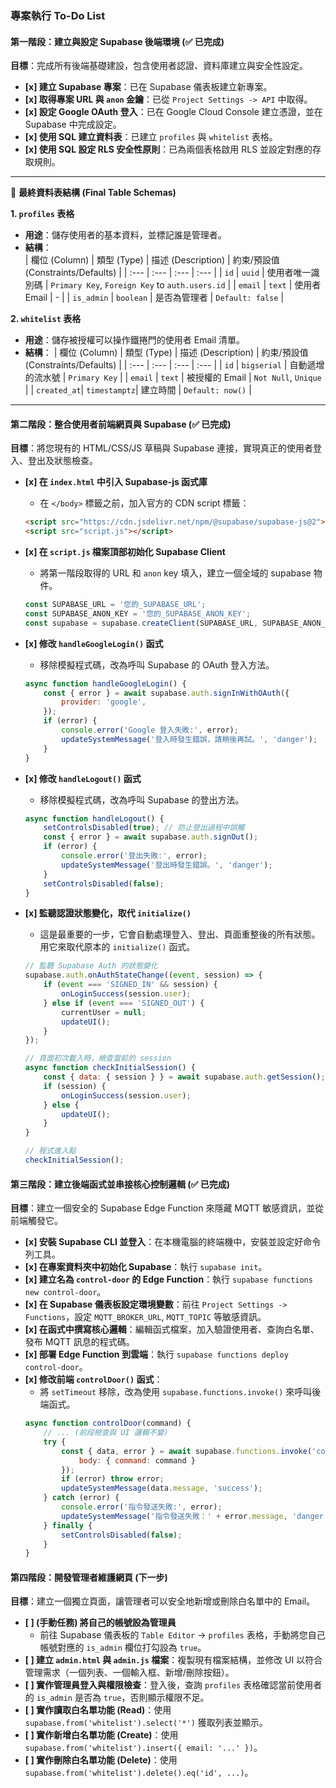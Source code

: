 ### **專案執行 To-Do List**

#### **第一階段：建立與設定 Supabase 後端環境 (✅ 已完成)**

**目標**：完成所有後端基礎建設，包含使用者認證、資料庫建立與安全性設定。

*   **[x] 建立 Supabase 專案**：已在 Supabase 儀表板建立新專案。
*   **[x] 取得專案 URL 與 `anon` 金鑰**：已從 `Project Settings -> API` 中取得。
*   **[x] 設定 Google OAuth 登入**：已在 Google Cloud Console 建立憑證，並在 Supabase 中完成設定。
*   **[x] 使用 SQL 建立資料表**：已建立 `profiles` 與 `whitelist` 表格。
*   **[x] 使用 SQL 設定 RLS 安全性原則**：已為兩個表格啟用 RLS 並設定對應的存取規則。

---
📝 **最終資料表結構 (Final Table Schemas)**

**1. `profiles` 表格**
*   **用途**：儲存使用者的基本資料，並標記誰是管理者。
*   **結構**：  
| 欄位 (Column) | 類型 (Type) | 描述 (Description) | 約束/預設值 (Constraints/Defaults) |
| :--- | :--- | :--- | :--- |
| `id` | `uuid` | 使用者唯一識別碼 | `Primary Key`, `Foreign Key` to `auth.users.id` |
| `email` | `text` | 使用者 Email | - |
| `is_admin` | `boolean` | 是否為管理者 | `Default: false` |

**2. `whitelist` 表格**
*   **用途**：儲存被授權可以操作鐵捲門的使用者 Email 清單。
*   **結構**：
| 欄位 (Column) | 類型 (Type) | 描述 (Description) | 約束/預設值 (Constraints/Defaults) |
| :--- | :--- | :--- | :--- |
| `id` | `bigserial` | 自動遞增的流水號 | `Primary Key` |
| `email` | `text` | 被授權的 Email | `Not Null`, `Unique` |
| `created_at`| `timestamptz`| 建立時間 | `Default: now()` |
---

#### 第二階段：整合使用者前端網頁與 Supabase (✅ 已完成)

**目標**：將您現有的 HTML/CSS/JS 草稿與 Supabase 連接，實現真正的使用者登入、登出及狀態檢查。

*   **[x] 在 `index.html` 中引入 Supabase-js 函式庫**
    *   在 `</body>` 標籤之前，加入官方的 CDN script 標籤：
      ```html
      <script src="https://cdn.jsdelivr.net/npm/@supabase/supabase-js@2"></script>
      <script src="script.js"></script>
      ```

*   **[x] 在 `script.js` 檔案頂部初始化 Supabase Client**
    *   將第一階段取得的 URL 和 `anon` key 填入，建立一個全域的 supabase 物件。
      ```javascript
      const SUPABASE_URL = '您的_SUPABASE_URL';
      const SUPABASE_ANON_KEY = '您的_SUPABASE_ANON_KEY';
      const supabase = supabase.createClient(SUPABASE_URL, SUPABASE_ANON_KEY);
      ```

*   **[x] 修改 `handleGoogleLogin()` 函式**
    *   移除模擬程式碼，改為呼叫 Supabase 的 OAuth 登入方法。
      ```javascript
      async function handleGoogleLogin() {
          const { error } = await supabase.auth.signInWithOAuth({
              provider: 'google',
          });
          if (error) {
              console.error('Google 登入失敗:', error);
              updateSystemMessage('登入時發生錯誤，請稍後再試。', 'danger');
          }
      }
      ```

*   **[x] 修改 `handleLogout()` 函式**
    *   移除模擬程式碼，改為呼叫 Supabase 的登出方法。
      ```javascript
      async function handleLogout() {
          setControlsDisabled(true); // 防止登出過程中誤觸
          const { error } = await supabase.auth.signOut();
          if (error) {
              console.error('登出失敗:', error);
              updateSystemMessage('登出時發生錯誤。', 'danger');
          }
          setControlsDisabled(false);
      }
      ```

*   **[x] 監聽認證狀態變化，取代 `initialize()`**
    *   這是最重要的一步，它會自動處理登入、登出、頁面重整後的所有狀態。用它來取代原本的 `initialize()` 函式。
      ```javascript
      // 監聽 Supabase Auth 的狀態變化
      supabase.auth.onAuthStateChange((event, session) => {
          if (event === 'SIGNED_IN' && session) {
              onLoginSuccess(session.user);
          } else if (event === 'SIGNED_OUT') {
              currentUser = null;
              updateUI();
          }
      });

      // 頁面初次載入時，檢查當前的 session
      async function checkInitialSession() {
          const { data: { session } } = await supabase.auth.getSession();
          if (session) {
              onLoginSuccess(session.user);
          } else {
              updateUI();
          }
      }

      // 程式進入點
      checkInitialSession();
      ```

#### 第三階段：建立後端函式並串接核心控制邏輯 (✅ 已完成)

**目標**：建立一個安全的 Supabase Edge Function 來隱藏 MQTT 敏感資訊，並從前端觸發它。

*   **[x] 安裝 Supabase CLI 並登入**：在本機電腦的終端機中，安裝並設定好命令列工具。
*   **[x] 在專案資料夾中初始化 Supabase**：執行 `supabase init`。
*   **[x] 建立名為 `control-door` 的 Edge Function**：執行 `supabase functions new control-door`。
*   **[x] 在 Supabase 儀表板設定環境變數**：前往 `Project Settings -> Functions`，設定 `MQTT_BROKER_URL`, `MQTT_TOPIC` 等敏感資訊。
*   **[x] 在函式中撰寫核心邏輯**：編輯函式檔案，加入驗證使用者、查詢白名單、發布 MQTT 訊息的程式碼。
*   **[x] 部署 Edge Function 到雲端**：執行 `supabase functions deploy control-door`。
*   **[x] 修改前端 `controlDoor()` 函式**：
    *   將 `setTimeout` 移除，改為使用 `supabase.functions.invoke()` 來呼叫後端函式。
      ```javascript
      async function controlDoor(command) {
          // ... (前段檢查與 UI 邏輯不變)
          try {
              const { data, error } = await supabase.functions.invoke('control-door', {
                  body: { command: command }
              });
              if (error) throw error;
              updateSystemMessage(data.message, 'success');
          } catch (error) {
              console.error('指令發送失敗:', error);
              updateSystemMessage('指令發送失敗：' + error.message, 'danger');
          } finally {
              setControlsDisabled(false);
          }
      }
      ```

#### **第四階段：開發管理者維護網頁 (下一步)**

**目標**：建立一個獨立頁面，讓管理者可以安全地新增或刪除白名單中的 Email。

*   **[ ] (手動任務) 將自己的帳號設為管理員**
    *   前往 Supabase 儀表板的 `Table Editor` -> `profiles` 表格，手動將您自己帳號對應的 `is_admin` 欄位打勾設為 `true`。
*   **[ ] 建立 `admin.html` 與 `admin.js` 檔案**：複製現有檔案結構，並修改 UI 以符合管理需求（一個列表、一個輸入框、新增/刪除按鈕）。
*   **[ ] 實作管理員登入與權限檢查**：登入後，查詢 `profiles` 表格確認當前使用者的 `is_admin` 是否為 `true`，否則顯示權限不足。
*   **[ ] 實作讀取白名單功能 (Read)**：使用 `supabase.from('whitelist').select('*')` 獲取列表並顯示。
*   **[ ] 實作新增白名單功能 (Create)**：使用 `supabase.from('whitelist').insert({ email: '...' })`。
*   **[ ] 實作刪除白名單功能 (Delete)**：使用 `supabase.from('whitelist').delete().eq('id', ...)`。